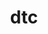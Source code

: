---
title: "dtc"
layout: cache
categories: [package, develop-2025-05-18]
meta: {"compilers": ["apple-clang@16.0.0"], "num_specs": 1, "num_specs_by_stack": {"developer-tools-darwin": 1, "root": 1}, "oss": ["sequoia"], "platforms": ["darwin"], "stacks": ["developer-tools-darwin", "root"], "targets": ["aarch64"], "versions": ["1.6.1"]}
spec_details: [{"compiler": "apple-clang@16.0.0", "hash": "c45fxvwucd4ulu6jhqjqa2z2flqttvxj", "os": "sequoia", "platform": "darwin", "size": "-", "stacks": ["developer-tools-darwin", "root"], "target": "aarch64", "variants": ["build_system=makefile"], "versions": ["1.6.1"]}]
---